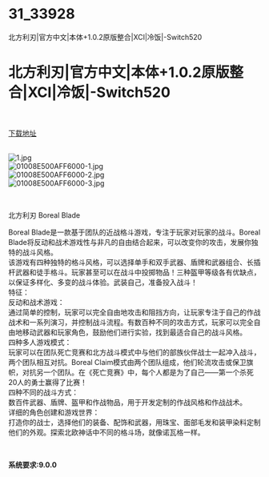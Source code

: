 # 31_33928
北方利刃|官方中文|本体+1.0.2原版整合|XCI|冷饭|-Switch520
# 北方利刃|官方中文|本体+1.0.2原版整合|XCI|冷饭|-Switch520
 <br/></br>
[下载地址](https://www.switch520.cc/article/33928 "下载地址")
<br/></br>

<p><img title="1.jpg" src="https://www.switch520.cc/muke_img/2022_07_03_4ece0b41292e1.jpg" alt="1.jpg"><br>
<img title="01008E500AFF6000-1.jpg" src="https://www.switch520.cc/muke_img/2022_07_03_68da05c8bafbc.jpg" alt="01008E500AFF6000-1.jpg"><br>
<img title="01008E500AFF6000-2.jpg" src="https://www.switch520.cc/muke_img/2022_07_03_0ac6d0c3fcb25.jpg" alt="01008E500AFF6000-2.jpg"><br>
<img title="01008E500AFF6000-3.jpg" src="https://www.switch520.cc/muke_img/2022_07_03_9d53db86e71dd.jpg" alt="01008E500AFF6000-3.jpg"></p>
<p>&nbsp;</p>
<p>北方利刃 Boreal Blade</p>
<p>Boreal Blade是一款基于团队的近战格斗游戏，专注于玩家对玩家的战斗。Boreal Blade将反动和战术游戏性与非凡的自由结合起来，可以改变你的攻击，发展你独特的战斗风格。<br>
该游戏有四种独特的格斗风格，可以选择单手和双手武器、盾牌和武器组合、长插杆武器和徒手格斗。玩家甚至可以在战斗中投掷物品！三种盔甲等级各有优缺点，以保证多样化、多变的战斗体验。武装自己，准备投入战斗！<br>
特征：<br>
反动和战术游戏：<br>
通过简单的控制，玩家可以完全自由地攻击和阻挡方向，让玩家专注于自己的作战战术和一系列演习，并控制战斗流程。有数百种不同的攻击方式，玩家可以完全自由地移动武器和玩家角色，鼓励他们进行实验，找到最适合自己的战斗风格。<br>
四种多人游戏模式：<br>
玩家可以在团队死亡竞赛和北方战斗模式中与他们的部族伙伴战士一起冲入战斗，两个团队相互对抗。Boreal Claim模式由两个团队组成，他们轮流攻击或保卫旗帜，对抗另一个团队。在《死亡竞赛》中，每个人都是为了自己——第一个杀死20人的勇士赢得了比赛！<br>
四种不同的战斗方式：<br>
数百件武器、盾牌、盔甲和作战物品，用于开发定制的作战风格和作战战术。<br>
详细的角色创建和游戏世界：<br>
打造你的战士，选择他们的装备、配饰和武器，用珠宝、面部毛发和装甲染料定制他们的外观。探索北欧神话中不同的格斗场，就像诺瓦格一样。</p>
<p>&nbsp;</p>
<p><strong>系统要求:9.0.0</strong></p>



